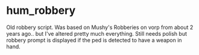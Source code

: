 # hum_robbery
Old robbery script. Was based on Mushy's Robberies on vorp from about 2 years ago.. but I've altered pretty much everything.
Still needs polish but robbery prompt is displayed if the ped is detected to have a weapon in hand.
